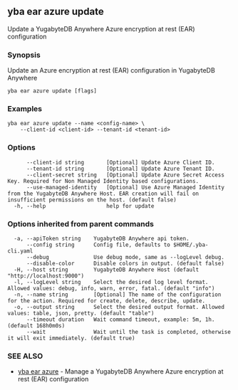 ## yba ear azure update

Update a YugabyteDB Anywhere Azure encryption at rest (EAR) configuration

### Synopsis

Update an Azure encryption at rest (EAR) configuration in YugabyteDB Anywhere

```
yba ear azure update [flags]
```

### Examples

```
yba ear azure update --name <config-name> \
	--client-id <client-id> --tenant-id <tenant-id>
```

### Options

```
      --client-id string       [Optional] Update Azure Client ID.
      --tenant-id string       [Optional] Update Azure Tenant ID.
      --client-secret string   [Optional] Update Azure Secret Access Key. Required for Non Managed Identity based configurations. 
      --use-managed-identity   [Optional] Use Azure Managed Identity from the YugabyteDB Anywhere Host. EAR creation will fail on insufficient permissions on the host. (default false)
  -h, --help                   help for update
```

### Options inherited from parent commands

```
  -a, --apiToken string    YugabyteDB Anywhere api token.
      --config string      Config file, defaults to $HOME/.yba-cli.yaml
      --debug              Use debug mode, same as --logLevel debug.
      --disable-color      Disable colors in output. (default false)
  -H, --host string        YugabyteDB Anywhere Host (default "http://localhost:9000")
  -l, --logLevel string    Select the desired log level format. Allowed values: debug, info, warn, error, fatal. (default "info")
  -n, --name string        [Optional] The name of the configuration for the action. Required for create, delete, describe, update.
  -o, --output string      Select the desired output format. Allowed values: table, json, pretty. (default "table")
      --timeout duration   Wait command timeout, example: 5m, 1h. (default 168h0m0s)
      --wait               Wait until the task is completed, otherwise it will exit immediately. (default true)
```

### SEE ALSO

* [yba ear azure](yba_ear_azure.md)	 - Manage a YugabyteDB Anywhere Azure encryption at rest (EAR) configuration

